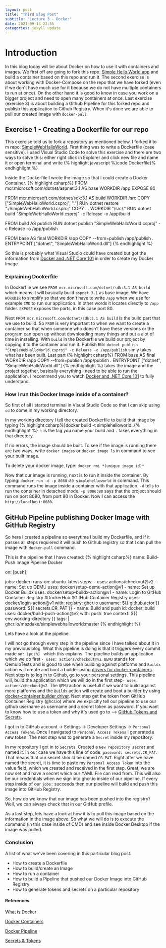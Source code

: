 ```yaml
---
layout: post
title: "Third Blog Post"
subtitle: "Lecture 3 - Docker"
date: 2021-09-14 22:55
categories: jekyll update
---
```


# Introduction

In this blog today will be about Docker on how to use it with containers and images. We first off are going to fork this repo: [Simple Hello World app](https://github.com/skjohansen/SimpleWebHalloWorld) and build a container based on this repo and run it. The second exercise is about working with Docker-Compose on the repo that we have forked (even if we don't have much use for it because we do not have multiple containers to run at once). On the other hand it is good to know in case you work on a bigger project and need to open many containers at once. Last exercise (exercise 3) is about building a Github Pipeline for this forked repo and publish this application to Github Registry. When it's done we are able to pull our created image with `docker-pull`.

## Exercise 1 - Creating a Dockerfile for our repo

This exercise told us to fork a repository as mentioned below. I forked it to m repo: [SimpleWebHalloWorld](https://github.com/MazdakE/SimpleWebHalloWorld).
First thing was to write a Dockerfile (case sensitive). I used Visual Studio Code to solve this exercise and there are two ways to solve this: either right click in Explorer and click new file and name it or open terminal and write {% highlight javascript %}code Dockerfile{% endhighlight %}

Inside the Dockerfile I wrote the image so that I could create a Docker Container. {% highlight  csharp%}
FROM mcr.microsoft.com/dotnet/aspnet:3.1 AS base
WORKDIR /app
EXPOSE 80

FROM mcr.microsoft.com/dotnet/sdk:3.1 AS build
WORKDIR /src
COPY ["SimpleWebHalloWorld.csproj", "."]
RUN dotnet restore "./SimpleWebHalloWorld.csproj"
COPY . .
WORKDIR "/src/."
RUN dotnet build "SimpleWebHalloWorld.csproj" -c Release -o /app/build

FROM build AS publish
RUN dotnet publish "SimpleWebHalloWorld.csproj" -c Release -o /app/publish

FROM base AS final
WORKDIR /app
COPY --from=publish /app/publish .
ENTRYPOINT ["dotnet", "SimpleWebHalloWorld.dll"]
{% endhighlight %}

So this is probably what Visual Studio could have created but got the information from [Docker and .NET Core 101](https://www.youtube.com/watch?v=vmnvOITMoIg&list=PLdo4fOcmZ0oUvXP_Pt2zOgk8dTWagGs_P) in order to create my Docker Image.

### Explaining Dockerfile

In Dockerfile we see `FROM mcr.microsoft.com/dotnet/sdk:3.1 AS build` which means it will basically build `aspnet 3.1` as base image. We have `WORKDIR` to simplify so that we don't have to write `/app` when we use for example `CMD` to run our application. In other words it locates directly to `/app` folder. `EXPOSE` exposes the ports, in this case port 80.

Next `FROM mcr.microsoft.com/dotnet/sdk:3.1 AS build` is the build part that we use to build. So `FROM` is very important to when we want to create a container so that when someone who doesn't have these versions or the program can open up without downloading many things and put a alot of time in installing. With `build` in the Dockerfile we build our project by copying it to the container and run it.
Publish `RUN dotnet publish "SimpleWebHalloWorld.csproj" -c Release -o /app/publish` simly takes what has been built.
Last part
{% highlight  csharp%}
FROM base AS final
WORKDIR /app
COPY --from=publish /app/publish .
ENTRYPOINT ["dotnet", "SimpleWebHalloWorld.dll"]
{% endhighlight %}
takes the image and the project together, basically everything I need to be able to run the application. I recommend you to watch [Docker and .NET Core 101](https://www.youtube.com/watch?v=vmnvOITMoIg&list=PLdo4fOcmZ0oUvXP_Pt2zOgk8dTWagGs_P) to fully understand.

### How I run this Docker Image inside of a container?

So first of all i started terminal in Visual Studio Code so that I can skip using `cd` to come in my working directory.

In my working directory I tell the created Dockerfile to build that image by typing {% highlight  csharp%}docker build -t simplehelloworld .{% endhighlight %}`-t` is the tag you name your build and `.` takes everything in that directory.

If no errors, the image should be built. To see if the image is running there are two ways, write `docker images` or `docker image ls` in command to see your built image.

To delete your docker image, type: `docker rmi *(unique image id)*`

Now that our image is running, next is to run it inside the container. By typing: `docker run -d -p 8080:80 simplehelloworld` in command.
This command runs the image inside a container with that application. `-d` tells to run the container in detached mode. `-p 8080:80` says that the project should run on port 8080, from port 80 in Docker. Now I can access the `http://localhost:8080`.

## GitHub Pipeline publishing Docker Image with GitHub Registry

So here I created a pipeline so everytime I build my Dockerfile, and if it passes all steps requiered it will push to Github registry so that I can pull the image with `docker-pull` command.

This is the pipeline that I have created:
{% highlight csharp%}
name: Build-Push Image Pipeline Docker

on: [push]

jobs:
docker:
runs-on: ubuntu-latest
steps: - uses: actions/checkout@v2 - name: Set up QEMU
uses: docker/setup-qemu-action@v1 - name: Set up Docker Buildx
uses: docker/setup-buildx-action@v1 - name: Login to GitHub Container Registry #DockerHub #GitHub Container Registry
uses: docker/login-action@v1
with:
registry: ghcr.io
username: ${{ github.actor }}
password: ${{ secrets.CR_PAT }} - name: Build and push
id: docker_build
uses: docker/build-push-action@v2
with:
push: true
context: ${{ env.working-directory }}
tags: |
ghcr.io/mazdake/simplewebhalloworld:master
{% endhighlight %}

Lets have a look at the pipeline.

I will not go through every step in the pipeline since I have talked about it in my previous blog.
What this pipeline is doing is that it triggers every commit made `on: [push] ` which this explains.
The pipeline builds an application which we do first `- uses: actions/checkout@v2`. `QEMU` stands for QemuIoTests and is good to use when building against platforms and `Buildx` action will create and boot a builder using [drivers for docker-containers](https://github.com/docker/buildx/blob/master/docs/reference/buildx_create.md#driver). Next step is to log in to Github, go to your personal settings,
This pipeline will, build the application which we will do in the first step`- uses: actions/checkout@v2`. The `QEMU` action is usefull if we want to build against more platforms and the `Buildx` action will create and boot a builder by using [docker-container builder driver](https://github.com/docker/buildx/blob/master/docs/reference/buildx_create.md#driver). Next step get the token from GitHub Container Registry (ghcr.io) where we explicitly tell our pipeline to use our github username as username and a secret token as password. If you want to know how to use a token and why it's used go to --> [GitHub Tokens and Secrets](https://itnext.io/build-ship-github-container-registry-kubernetes-aa06029b3f21#0075).

I got in to GitHub account -> Settings -> Developer Settings -> `Personal Access Tokens`. Once I navigated to `Personal Access Tokens` I generated a new token. The next step was to generate a `Secret` inside my repository.

In my repository I got in to `Secrets`. Created a `New repository secret` and named it. In our case we have this line of code: `password: secrets.CR_PAT`. That means that our secret should be named `CR_PAT`. Right after we have named the secret, it is time to paste my `Personal Access Token` into the value field, which we created and received in the first step. Great, we are now set and have a secret which our YAML File can read from. This will also be our credentials when we sign into ghcr.io inside of our pipeline. If every step inside of our `jobs:` succeeds then our pipeline will build and push this image into GitHub Registry.

So, how do we know that our image has been pushed into the registry? Well, we can always check that in our GitHub profile.

As a last step, lets have a look at how it is to pull this image based on the information in the image above. So what we will do is to execute the command (in this case inside of CMD) and see inside Docker Desktop if the image was pulled.

### Conclusion

A list of what we've been covering in this particular blog post.

- How to create a Dockerfile
- How to build/create an Image
- How to run a container
- How to build a Pipeline that pushed our Docker Image into GitHub Registry
- How to generate tokens and secrets on a particular repository

#### References

[What is Docker](https://www.youtube.com/watch?v=vmnvOITMoIg&list=PLdo4fOcmZ0oUvXP_Pt2zOgk8dTWagGs_P)

[Docker Containers](https://codemag.com/Article/2103061/Introduction-to-Containerization-Using-Docker)

[Docker Pipeline](https://github.com/docker/build-push-action)

[Secrets & Tokens](https://itnext.io/build-ship-github-container-registry-kubernetes-aa06029b3f21#0075)
